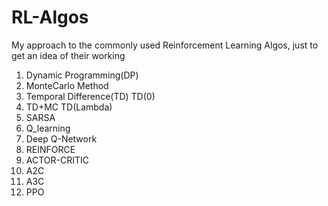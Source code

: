 # RL-Algos

My approach to the commonly used Reinforcement Learning Algos, just to get an idea of their working
1. Dynamic Programming(DP)
2. MonteCarlo Method
3. Temporal Difference(TD) TD(0)
4. TD+MC TD(Lambda)
5. SARSA
6. Q_learning
7. Deep Q-Network
8. REINFORCE
9. ACTOR-CRITIC
10. A2C
11. A3C
12. PPO
